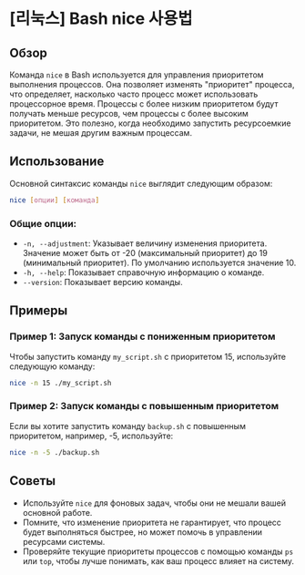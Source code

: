 # [리눅스] Bash nice 사용법

## Обзор
Команда `nice` в Bash используется для управления приоритетом выполнения процессов. Она позволяет изменять "приоритет" процесса, что определяет, насколько часто процесс может использовать процессорное время. Процессы с более низким приоритетом будут получать меньше ресурсов, чем процессы с более высоким приоритетом. Это полезно, когда необходимо запустить ресурсоемкие задачи, не мешая другим важным процессам.

## Использование
Основной синтаксис команды `nice` выглядит следующим образом:

```bash
nice [опции] [команда]
```

### Общие опции:
- `-n, --adjustment`: Указывает величину изменения приоритета. Значение может быть от -20 (максимальный приоритет) до 19 (минимальный приоритет). По умолчанию используется значение 10.
- `-h, --help`: Показывает справочную информацию о команде.
- `--version`: Показывает версию команды.

## Примеры
### Пример 1: Запуск команды с пониженным приоритетом
Чтобы запустить команду `my_script.sh` с приоритетом 15, используйте следующую команду:

```bash
nice -n 15 ./my_script.sh
```

### Пример 2: Запуск команды с повышенным приоритетом
Если вы хотите запустить команду `backup.sh` с повышенным приоритетом, например, -5, используйте:

```bash
nice -n -5 ./backup.sh
```

## Советы
- Используйте `nice` для фоновых задач, чтобы они не мешали вашей основной работе.
- Помните, что изменение приоритета не гарантирует, что процесс будет выполняться быстрее, но может помочь в управлении ресурсами системы.
- Проверяйте текущие приоритеты процессов с помощью команды `ps` или `top`, чтобы лучше понимать, как ваш процесс влияет на систему.